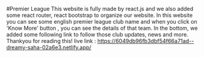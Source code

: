 #Premier League
This website is fully made by react.js and we also added some react router, react bootstrap to organize our website. In this website you can see some english premier league club name and when you click on 'Know More' button , you can see the details of that team. In the bottom, we added some following link to follow those club updates, news and more. Thankyou for reading this!
live link : https://6049db96fb3dbf54f66a71ad--dreamy-saha-02a6e3.netlify.app/